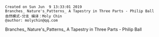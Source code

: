 ```
Created on Sun Jun  9 13:33:01 2019
Branches_ Nature's_Patterns_ A Tapestry in Three Parts - Philip Ball
自然模式-分支 编译：Moly Chin
@author: molychin@qq.com
```


Branches_ Nature's_Patterns_ A Tapestry in Three Parts - Philip Ball
